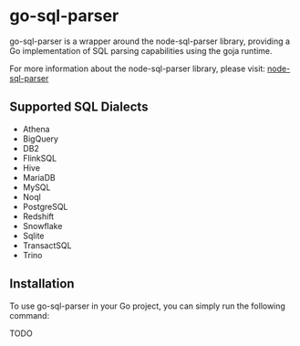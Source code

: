 # go-sql-parser

go-sql-parser is a wrapper around the node-sql-parser library, providing a Go implementation of SQL parsing capabilities using the goja runtime.

For more information about the node-sql-parser library, please visit: [node-sql-parser](https://www.npmjs.com/package/node-sql-parser)

## Supported SQL Dialects

- Athena
- BigQuery
- DB2
- FlinkSQL
- Hive
- MariaDB
- MySQL
- Noql
- PostgreSQL
- Redshift
- Snowflake
- Sqlite
- TransactSQL
- Trino

## Installation

To use go-sql-parser in your Go project, you can simply run the following command:

TODO

